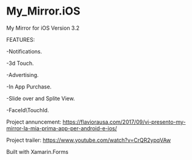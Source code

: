 
# My_Mirror.iOS
My Mirror for iOS
Version 3.2



FEATURES:



-Notifications.

-3d Touch.

-Advertising.

-In App Purchase.

-Slide over and Splite View.

-FaceId\TouchId.

Project annuncement: https://flaviorausa.com/2017/09/vi-presento-my-mirror-la-mia-prima-app-per-android-e-ios/


Project trailer: https://www.youtube.com/watch?v=CrQR2ypqVAw



Built with Xamarin.Forms

